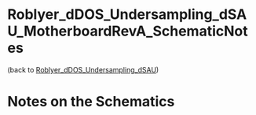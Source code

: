 # Roblyer_dDOS_Undersampling_dSAU_MotherboardRevA_SchematicNotes
(back to [Roblyer_dDOS_Undersampling_dSAU](Roblyer_dDOS_Undersampling_dSAU.md))

# Notes on the Schematics
